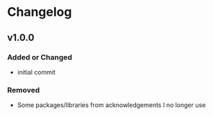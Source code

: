 # Changelog

## v1.0.0

### Added or Changed
- initial commit

### Removed

- Some packages/libraries from acknowledgements I no longer use